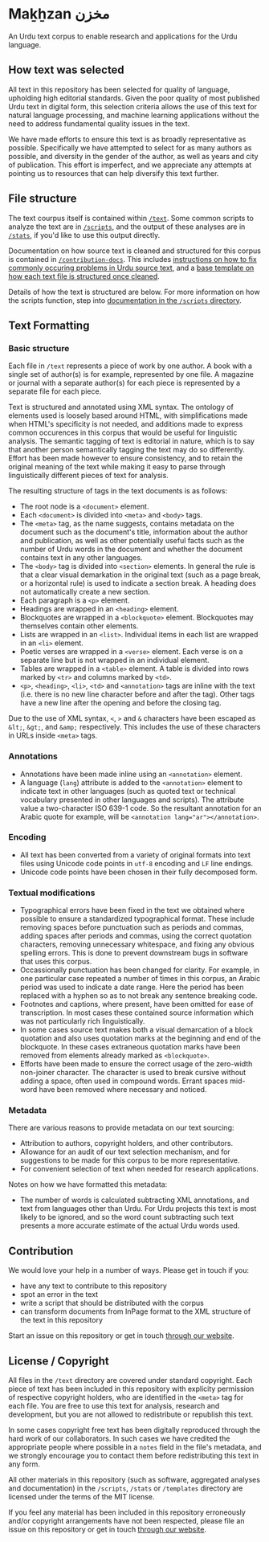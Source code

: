 # Maḵẖzan مخزن

An Urdu text corpus to enable research and applications for the Urdu language. 

## How text was selected

All text in this repository has been selected for quality of language, upholding high editorial standards. Given the poor quality of most published Urdu text in digital form, this selection criteria allows the use of this text for natural language processing, and machine learning applications without the need to address fundamental quality issues in the text.

We have made efforts to ensure this text is as broadly representative as possible. Specifically we have attempted to select for as many authors as possible, and diversity in the gender of the author, as well as years and city of publication. This effort is imperfect, and we appreciate any attempts at pointing us to resources that can help diversify this text further.

## File structure

The text courpus itself is contained within [`/text`](/text). Some common scripts to analyze the text are in [`/scripts`](/scripts), and the output of these analyses are in [`/stats`](/stats), if you'd like to use this output directly.

Documentation on how source text is cleaned and structured for this corpus is contained in [`/contribution-docs`](/contribution-docs). This includes [instructions on how to fix commonly occuring problems in Urdu source text](/contribution-docs/README.md), and a [base template on how each text file is structured once cleaned](/contribution-docs/base-template.xml).

Details of how the text is structured are below. For more information on how the scripts function, step into [documentation in the `/scripts` directory](/scripts).

## Text Formatting

### Basic structure

Each file in `/text` represents a piece of work by one author. A book with a single set of author(s) is for example, represented by one file. A magazine or journal with a separate author(s) for each piece is represented by a separate file for each piece.

Text is structured and annotated using XML syntax. The ontology of elements used is loosely based around HTML, with simplifications made when HTML's specificity is not needed, and additions made to express common occurences in this corpus that would be useful for linguistic analysis. The semantic tagging of text is editorial in nature, which is to say that another person semantically tagging the text may do so differently. Effort has been made however to ensure consistency, and to retain the original meaning of the text while making it easy to parse through linguistically different pieces of text for analysis. 

The resulting structure of tags in the text documents is as follows:
- The root node is a `<document>` element.
- Each `<document>` is divided into `<meta>` and `<body>` tags. 
- The `<meta>` tag, as the name suggests, contains metadata on the document such as the document's title, information about the author and publication, as well as other potentially useful facts such as the number of Urdu words in the document and whether the document contains text in any other languages.
- The `<body>` tag is divided into `<section>` elements. In general the rule is that a clear visual demarkation in the original text (such as a page break, or a horizontal rule) is used to indicate a section break. A heading does not automatically create a new section.
- Each paragraph is a `<p>` element.
- Headings are wrapped in an `<heading>` element. 
- Blockquotes are wrapped in a `<blockquote>` element. Blockquotes may themselves contain other elements.
- Lists are wrapped in an `<list>`. Individual items in each list are wrapped in an `<li>` element. 
- Poetic verses are wrapped in a `<verse>` element. Each verse is on a separate line but is not wrapped in an individual element.
- Tables are wrapped in a `<table>` element. A table is divided into rows marked by `<tr>` and columns marked by `<td>`. 
- `<p>`, `<heading>`, `<li>`, `<td>` and `<annotation>` tags are inline with the text (i.e. there is no new line character before and after the tag). Other tags have a new line after the opening and before the closing tag. 

Due to the use of XML syntax, `<`, `>` and `&` characters have been escaped as `&lt;`, `&gt;`, and `&amp;` respectively. This includes the use of these characters in URLs inside `<meta>` tags.

### Annotations

- Annotations have been made inline using an `<annotation>` element.
- A language (`lang`) attribute is added to the `<annotation>` element to indicate text in other languages (such as quoted text or technical vocabulary presented in other languages and scripts). The attribute value a two-character ISO 639-1 code. So the resultant annotation for an Arabic quote for example, will be `<annotation lang="ar"></annotation>`. 

### Encoding

- All text has been converted from a variety of original formats into text files using Unicode code points in `utf-8` encoding and `LF` line endings.
- Unicode code points have been chosen in their fully decomposed form.

### Textual modifications

- Typographical errors have been fixed in the text we obtained where possible to ensure a standardized typographical format. These include removing spaces before punctuation such as periods and commas, adding spaces after periods and commas, using the correct quotation characters, removing unnecessary whitespace, and fixing any obvious spelling errors. This is done to prevent downstream bugs in software that uses this corpus.
- Occassionally punctuation has been changed for clarity. For example, in one particular case repeated a number of times in this corpus, an Arabic period was used to indicate a date range. Here the period has been replaced with a hyphen so as to not break any sentence breaking code.
- Footnotes and captions, where present, have been omitted for ease of transcription. In most cases these contained source information which was not particularly rich linguistically. 
- In some cases source text makes both a visual demarcation of a block quotation and also uses quotation marks at the beginning and end of the blockquote. In these cases extraneous quotation marks have been removed from elements already marked as `<blockquote>`.
- Efforts have been made to ensure the correct usage of the zero-width non-joiner character. The character is used to break cursive without adding a space, often used in compound words. Errant spaces mid-word have been removed where necessary and noticed.

### Metadata

There are various reasons to provide metadata on our text sourcing:
- Attribution to authors, copyright holders, and other contributors.
- Allowance for an audit of our text selection mechanism, and for suggestions to be made for this corpus to be more representative.
- For convenient selection of text when needed for research applications. 

Notes on how we have formatted this metadata:
- The number of words is calculated subtracting XML annotations, and text from languages other than Urdu. For Urdu projects this text is most likely to be ignored, and so the word count subtracting such text presents a more accurate estimate of the actual Urdu words used.

## Contribution

We would love your help in a number of ways. Please get in touch if you:
- have any text to contribute to this repository
- spot an error in the text
- write a script that should be distributed with the corpus
- can transform documents from InPage format to the XML structure of the text in this repository

Start an issue on this repository or get in touch [through our website](https://matnsaz.net/en/contact). 

## License / Copyright

All files in the `/text` directory are covered under standard copyright. Each piece of text has been included in this repository with explicity permission of respective copyright holders, who are identified in the `<meta>` tag for each file. You are free to use this text for analysis, research and development, but you are not allowed to redistribute or republish this text. 

In some cases copyright free text has been digitally reproduced through the hard work of our collaborators. In such cases we have credited the appropriate people where possible in a `notes` field in the file's metadata, and we strongly encourage you to contact them before redistributing this text in any form.

All other materials in this repository (such as software, aggregated analyses and documentation) in the `/scripts`, `/stats` or `/templates` directory are licensed under the terms of the MIT license.

If you feel any material has been included in this repository erroneously and/or copyright arrangements have not been respected, please file an issue on this repository or get in touch [through our website](https://matnsaz.net/en/contact). 
